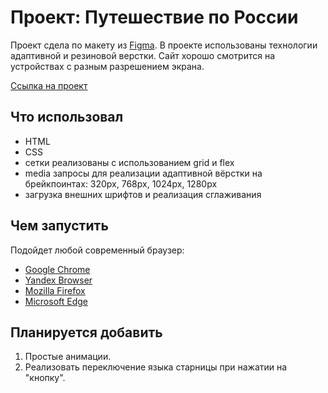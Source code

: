 # Проект: Путешествие по России
Проект сдела по макету из [Figma](https://www.figma.com/file/5S2WSbEFL6awjVWJ0NWL8Q/Sprint-3_-Russia-_-desktop-mobile?node-id=28503%3A0).
В проекте использованы технологии адаптивной и резиновой верстки. Сайт хорошо смотрится на устройствах с разным разрешением экрана.  

[Ссылка на проект](google.ru)

## Что использовал
* HTML
* CSS
* сетки реализованы с использованием grid и flex
* media запросы для реализации адаптивной вёрстки на брейкпоинтах: 320px, 768px, 1024px, 1280px
* загрузка внешних шрифтов и реализация сглаживания

## Чем запустить
Подойдет любой современный браузер:
* [Google Chrome](https://www.google.ru/chrome/)
* [Yandex Browser](https://browser.yandex.ru/?from=suggest&utm_source=suggest&banerid=5000004765)
* [Mozilla Firefox](https://www.mozilla.org/ru/firefox/new/)
* [Microsoft Edge](https://www.microsoft.com/ru-ru/edge)

## Планируется добавить
1. Простые анимации.
2. Реализовать переключение языка старницы при нажатии на "кнопку".
